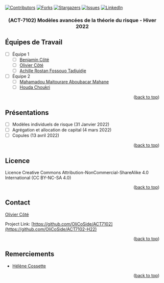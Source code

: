 <!-- Improved compatibility of back to top link: See: https://github.com/othneildrew/Best-README-Template/pull/73 -->
<a name="readme-top"></a>
<!--
*** Thanks for checking out the Best-README-Template. If you have a suggestion
*** that would make this better, please fork the repo and create a pull request
*** or simply open an issue with the tag "enhancement".
*** Don't forget to give the project a star!
*** Thanks again! Now go create something AMAZING! :D
-->



<!-- PROJECT SHIELDS -->
<!--
*** I'm using markdown "reference style" links for readability.
*** Reference links are enclosed in brackets [ ] instead of parentheses ( ).
*** See the bottom of this document for the declaration of the reference variables
*** for contributors-url, forks-url, etc. This is an optional, concise syntax you may use.
*** https://www.markdownguide.org/basic-syntax/#reference-style-links
-->
[![Contributors][contributors-shield]][contributors-url]
[![Forks][forks-shield]][forks-url]
[![Stargazers][stars-shield]][stars-url]
[![Issues][issues-shield]][issues-url]
[![LinkedIn][linkedin-shield]][linkedin-url]


<h3 align="center"> (ACT-7102) Modèles avancées de la théorie du risque - Hiver 2022 </h3>


<!-- ROADMAP -->
## Équipes de Travail

- [ ] Équipe 1
    - [ ] [Benjamin Côté](mailto:benjamin.cote.5@ulaval.ca)
    - [ ] [Olivier Côté](mailto:Olivier.cote.12@ulaval.ca)
    - [ ] [Achille Rostan Fossouo Tadjuidje](mailto:achille-rostan.fossouo-tadjuidje.1@ulaval.ca)
- [ ] Équipe 2
    - [ ] [Mahamadou Maitourare Aboubacar Mahane](mailto:mahamadou-maitourare.aboubacar-mahamane.1@ulaval.ca)
    - [ ] [Houda Choukri](mailto:houda.choukri.1@ulaval.ca)

<p align="right">(<a href="#readme-top">back to top</a>)</p>

<!-- ROADMAP -->
## Présentations

- [ ] Modèles individuels de risque (31 Janvier 2022)
- [ ] Agrégation et allocation de capital (4 mars 2022)
- [ ] Copules (13 avril 2022)

<p align="right">(<a href="#readme-top">back to top</a>)</p>

<!-- LICENSE -->
## Licence

Licence Creative Commons
Attribution-NonCommercial-ShareAlike 4.0 International (CC BY-NC-SA 4.0)


<p align="right">(<a href="#readme-top">back to top</a>)</p>



<!-- CONTACT -->
## Contact

[Olivier Côté](mailto:olivier.cote.12@ulaval.ca)

Project Link: [https://github.com/OliCoSide/ACT7102](https://github.com/OliCoSide/ACT7102-H22)

<p align="right">(<a href="#readme-top">back to top</a>)</p>



<!-- Remerciements -->
## Remerciements

* [Hélène Cossette](helene.cossette@act.ulaval.ca)

<p align="right">(<a href="#readme-top">back to top</a>)</p>



<!-- MARKDOWN LINKS & IMAGES -->
<!-- https://www.markdownguide.org/basic-syntax/#reference-style-links -->
[contributors-shield]: https://img.shields.io/github/contributors/OliCoSide/ACT7102-H22.svg?style=for-the-badge
[contributors-url]: https://github.com/OliCoSide/ACT7102-H22/graphs/contributors
[forks-shield]: https://img.shields.io/github/forks/OliCoSide/ACT7102-H22.svg?style=for-the-badge
[forks-url]: https://github.com/OliCoSide/ACT7102-H22/network/members
[stars-shield]: https://img.shields.io/github/stars/OliCoSide/ACT7102-H22.svg?style=for-the-badge
[stars-url]: https://github.com/OliCoSide/ACT7102-H22/stargazers
[issues-shield]: https://img.shields.io/github/issues/OliCoSide/ACT7102-H22.svg?style=for-the-badge
[issues-url]: https://github.com/OliCoSide/ACT7102-H22/issues
[license-shield]: https://img.shields.io/github/license/OliCoSide/ACT7102-H22.svg?style=for-the-badge
[license-url]: https://github.com/OliCoSide/ACT7102-H22/blob/master/LICENSE.txt
[linkedin-shield]: https://img.shields.io/badge/-LinkedIn-black.svg?style=for-the-badge&logo=linkedin&colorB=555
[linkedin-url]: https://linkedin.com/in/olivier-cote-act
[product-screenshot]: images/screenshot.png
[Next.js]: https://img.shields.io/badge/next.js-000000?style=for-the-badge&logo=nextdotjs&logoColor=white
[Next-url]: https://nextjs.org/
[React.js]: https://img.shields.io/badge/React-20232A?style=for-the-badge&logo=react&logoColor=61DAFB
[React-url]: https://reactjs.org/
[Vue.js]: https://img.shields.io/badge/Vue.js-35495E?style=for-the-badge&logo=vuedotjs&logoColor=4FC08D
[Vue-url]: https://vuejs.org/
[Angular.io]: https://img.shields.io/badge/Angular-DD0031?style=for-the-badge&logo=angular&logoColor=white
[Angular-url]: https://angular.io/
[Svelte.dev]: https://img.shields.io/badge/Svelte-4A4A55?style=for-the-badge&logo=svelte&logoColor=FF3E00
[Svelte-url]: https://svelte.dev/
[Laravel.com]: https://img.shields.io/badge/Laravel-FF2D20?style=for-the-badge&logo=laravel&logoColor=white
[Laravel-url]: https://laravel.com
[Bootstrap.com]: https://img.shields.io/badge/Bootstrap-563D7C?style=for-the-badge&logo=bootstrap&logoColor=white
[Bootstrap-url]: https://getbootstrap.com
[JQuery.com]: https://img.shields.io/badge/jQuery-0769AD?style=for-the-badge&logo=jquery&logoColor=white
[JQuery-url]: https://jquery.com 
